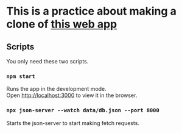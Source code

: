 # This is a practice about making a clone of [this web app](https://develop.d3acqnx09gqjxu.amplifyapp.com/) 

## Scripts

You only need these two scripts.

### `npm start`

Runs the app in the development mode.\
Open [http://localhost:3000](http://localhost:3000) to view it in the browser.

### `npx json-server --watch data/db.json --port 8000`

Starts the json-server to start making fetch requests.

